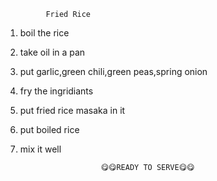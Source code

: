              Fried Rice


  1. boil the rice 
  2. take oil in a pan
  3. put garlic,green chili,green peas,spring onion                        
  4. fry the ingridiants
  5. put fried rice masaka in it
  6. put boiled rice 
  7. mix it well 
         
                           😋😋READY TO SERVE😋😋
























